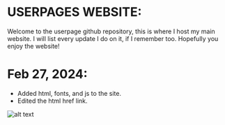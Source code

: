 # USERPAGES WEBSITE:
Welcome to the userpage github repository, this is where I host my main website. 
I will list every update I do on it, if I remember too.
Hopefully you enjoy the website!

# Feb 27, 2024:
* Added html, fonts, and js to the site.
* Edited the html href link.
  
![alt text](https://github.com/userpages/userweb/blob/main/images/d8db7c6f3ac14b3a7c6d27e3a430b4af%20(1).gif)
